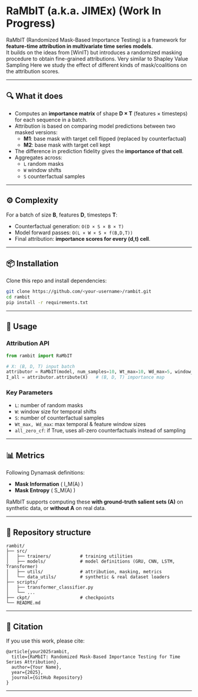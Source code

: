 # RaMbIT (a.k.a. JIMEx) (Work In Progress)

RaMbIT (Randomized Mask-Based Importance Testing) is a framework for **feature-time attribution in multivariate time series models**.  
It builds on the ideas from [WinIT) but introduces a randomized masking procedure to obtain fine-grained attributions.
Very similar to Shapley Value Sampling
Here we study the effect of different kinds of mask/coalitions on the attribution scores.


---

## 🔍 What it does
- Computes an **importance matrix** of shape **D × T** (features × timesteps) for each sequence in a batch.
- Attribution is based on comparing model predictions between two masked versions:
  - **M1**: base mask with target cell flipped (replaced by counterfactual)
  - **M2**: base mask with target cell kept
- The difference in prediction fidelity gives the **importance of that cell**.
- Aggregates across:
  - `L` random masks
  - `W` window shifts
  - `S` counterfactual samples

---

## ⚙️ Complexity
For a batch of size **B**, features **D**, timesteps **T**:
- Counterfactual generation: `O(D × S × B × T)`
- Model forward passes: `O(L × W × S × f(B,D,T))`
- Final attribution: **importance scores for every (d,t) cell**.

---

## 📦 Installation
Clone this repo and install dependencies:

```bash
git clone https://github.com/<your-username>/rambit.git
cd rambit
pip install -r requirements.txt
```

---

## 🚀 Usage

### Attribution API

```python
from rambit import RaMbIT

# X: (B, D, T) input batch
attributor = RaMbIT(model, num_samples=10, Wt_max=10, Wd_max=5, window_size=5, L=20)
I_all = attributor.attribute(X)   # (B, D, T) importance map
```

### Key Parameters
- `L`: number of random masks
- `W`: window size for temporal shifts
- `S`: number of counterfactual samples
- `Wt_max, Wd_max`: max temporal & feature window sizes
- `all_zero_cf`: if True, uses all-zero counterfactuals instead of sampling

---

## 📊 Metrics
Following Dynamask definitions:
- **Mask Information** \( I_M(A) \)
- **Mask Entropy** \( S_M(A) \)

RaMbIT supports computing these **with ground-truth salient sets (A)** on synthetic data, or **without A** on real data.

---

## 📂 Repository structure
```
rambit/
├── src/
│   ├── trainers/           # training utilities
│   ├── models/             # model definitions (GRU, CNN, LSTM, Transformer)
│   ├── utils/              # attribution, masking, metrics
│   └── data_utils/         # synthetic & real dataset loaders
├── scripts/
│   ├── transformer_classifier.py
│   └── ...
├── ckpt/                   # checkpoints
└── README.md
```

---

## 📝 Citation
If you use this work, please cite:

```
@article{your2025rambit,
  title={RaMbIT: Randomized Mask-Based Importance Testing for Time Series Attribution},
  author={Your Name},
  year={2025},
  journal={GitHub Repository}
}
```

---
